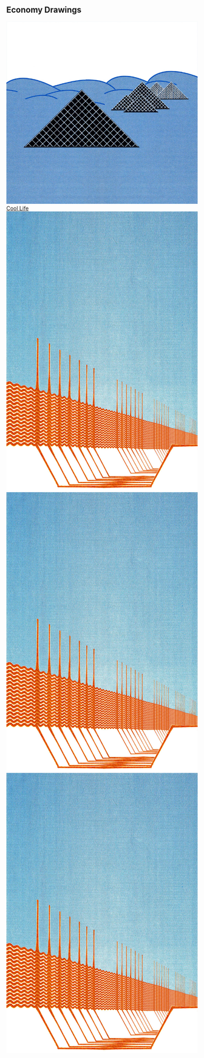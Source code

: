 ## Economy Drawings
<div class="test">
<img src="triangles.jpg" />
</div>
<a class="link" href="/">Cool Life</a>
<div class="test">
<img src="fence.jpg" />
</div>
<div class="test">
<img src="fence.jpg" />
</div>
<div class="test">
<img src="fence.jpg" />
</div>
